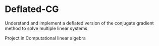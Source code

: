 # Deflated-CG
Understand and implement a deflated version of the conjugate gradient method to solve multiple linear systems

Project in Computational linear algebra
